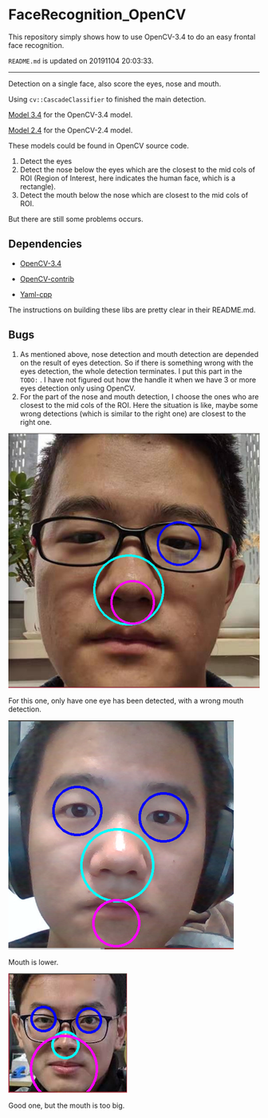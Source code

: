 # FaceRecognition_OpenCV

This repository simply shows how to use OpenCV-3.4 to do an easy frontal face recognition.

`README.md`  is updated on 20191104 20:03:33.

---

Detection on a single face, also score the eyes, nose and mouth.

Using `cv::CascadeClassifier` to finished the main detection.

[Model 3.4](https://github.com/opencv/opencv/tree/3.4/data) for the OpenCV-3.4 model.

[Model 2.4](https://github.com/opencv/opencv/tree/2.4/data) for the OpenCV-2.4 model. 

These models could be found in OpenCV source code.

1. Detect the eyes
2. Detect the nose below the eyes which are the closest to the mid cols of ROI (Region of Interest, here indicates the human face, which is a rectangle).
3. Detect the mouth below the nose which are closest to the mid cols of ROI.

But there are still some problems occurs.



## Dependencies 

- [OpenCV-3.4](https://github.com/opencv/opencv/tree/3.4) 
- [OpenCV-contrib](https://github.com/opencv/opencv_contrib/tree/3.4) 

- [Yaml-cpp](https://github.com/jbeder/yaml-cpp) 

The instructions on building these libs are pretty clear in their README.md.



## Bugs

1. As mentioned above, nose detection and mouth detection are depended on the result of eyes detection. So if there is something wrong with the eyes detection, the whole detection terminates. I put this part in the `TODO:` . I have not figured out how the handle it when we have 3 or more eyes detection only using OpenCV.
2. For the part of the nose and mouth detection, I choose the ones who are closest to the mid cols of the ROI. Here the situation is like, maybe some wrong detections (which is similar to the right one) are closest to the right one. 



![for point2](doc/result_03.png)

For this one, only have one eye has been detected, with a wrong mouth detection.

![for point2](doc/result_01.png)

Mouth is lower.

![good one](doc/result_02.png)

Good one, but the mouth is too big.
